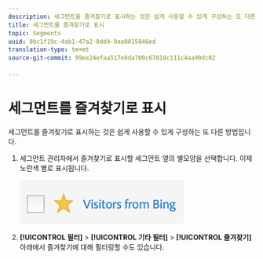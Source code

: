 ```yaml
---
description: 세그먼트를 즐겨찾기로 표시하는 것은 쉽게 사용할 수 있게 구성하는 또 다른 방법입니다.
title: 세그먼트를 즐겨찾기로 표시
topic: Segments
uuid: 0bc1f19c-4ab1-47a2-8dd4-9aa0015846ed
translation-type: tm+mt
source-git-commit: 99ee24efaa517e8da700c67818c111c4aa90dc02

---
```



# 세그먼트를 즐겨찾기로 표시

세그먼트를 즐겨찾기로 표시하는 것은 쉽게 사용할 수 있게 구성하는 또 다른 방법입니다.

1. 세그먼트 관리자에서 즐겨찾기로 표시할 세그먼트 옆의 별모양을 선택합니다. 이제 노란색 별로 표시됩니다. 

   ![](assets/favorites.png)

1. **[!UICONTROL 필터]** &gt; **[!UICONTROL 기타 필터]** &gt; **[!UICONTROL 즐겨찾기]** 아래에서 즐겨찾기에 대해 필터링할 수도 있습니다.

